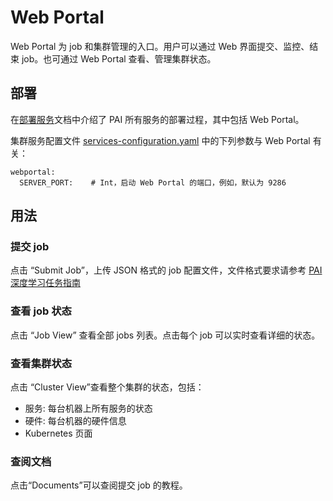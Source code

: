 # Web Portal

Web Portal 为 job 和集群管理的入口。用户可以通过 Web 界面提交、监控、结束 job。也可通过 Web Portal 查看、管理集群状态。

## 部署

在[部署服务](../pai-management/README-zh.md#部署-k8s-服务)文档中介绍了 PAI 所有服务的部署过程，其中包括 Web Portal。

集群服务配置文件 [services-configuration.yaml](../cluster-configuration/services-configuration.yaml) 中的下列参数与 Web Portal 有关：

```
webportal:
  SERVER_PORT:    # Int，启动 Web Portal 的端口，例如，默认为 9286
```


## 用法

### 提交 job
点击 “Submit Job”，上传 JSON 格式的 job 配置文件，文件格式要求请参考  [PAI 深度学习任务指南](../job-tutorial/README-zh.md)

### 查看 job 状态
点击 “Job View” 查看全部 jobs 列表。点击每个 job 可以实时查看详细的状态。

### 查看集群状态
点击 “Cluster View”查看整个集群的状态，包括：

* 服务: 每台机器上所有服务的状态
* 硬件: 每台机器的硬件信息
* Kubernetes 页面

### 查阅文档
点击“Documents”可以查阅提交 job 的教程。
